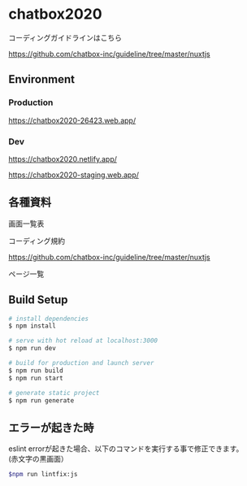 # chatbox2020

コーディングガイドラインはこちら

https://github.com/chatbox-inc/guideline/tree/master/nuxtjs

## Environment

### Production 

https://chatbox2020-26423.web.app/

### Dev

https://chatbox2020.netlify.app/

https://chatbox2020-staging.web.app/

## 各種資料

画面一覧表

コーディング規約

https://github.com/chatbox-inc/guideline/tree/master/nuxtjs

ページ一覧

## Build Setup

``` bash
# install dependencies
$ npm install

# serve with hot reload at localhost:3000
$ npm run dev

# build for production and launch server
$ npm run build
$ npm run start

# generate static project
$ npm run generate
```

## エラーが起きた時

eslint errorが起きた場合、以下のコマンドを実行する事で修正できます。  
(赤文字の黒画面）
```bash
$npm run lintfix:js
```
                                                                                                               

